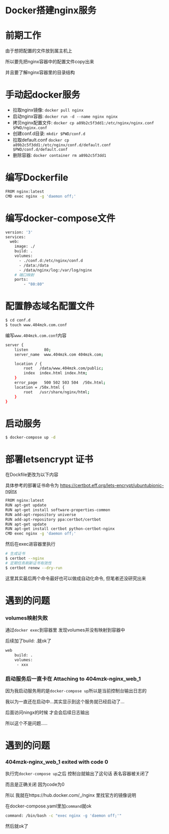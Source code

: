 # Docker搭建nginx服务

# 前期工作

由于想把配置的文件放到属主机上

所以要先把nginx容器中的配置文件copy出来

并且要了解nginx容器里的目录结构

# 手动起docker服务

- 拉取nginx镜像: `docker pull nginx`
- 启动nginx容器: `docker run -d --name nginx nginx`
- 拷贝nginx配置文件: `docker cp a89b2c5f3dd1:/etc/nginx/nginx.conf $PWD/nginx.conf`
- 创建conf.d目录: `mkdir $PWD/conf.d`
- 拉取default.conf `docker cp a89b2c5f3dd1:/etc/nginx/conf.d/default.conf $PWD/conf.d/default.conf`
- 删除容器: `docker container rm a89b2c5f3dd1`

# 编写Dockerfile

```bash
FROM nginx:latest
CMD exec nginx -g 'daemon off;'
```

# 编写docker-compose文件

```bash
version: '3'
services:
  web:
    image: ./
    build: .
    volumes: 
      - ./conf.d:/etc/nginx/conf.d
      - /data:/data
      - /data/nginx/log:/var/log/nginx
    # 端口映射
    ports:
        - "80:80"
```

# 配置静态域名配置文件 

```bash
$ cd conf.d
$ touch www.404mzk.com.conf
```

编写`www.404mzk.com.conf`内容

```bash
server {
    listen       80;
    server_name  www.404mzk.com 404mzk.com;

    location / {
        root   /data/www.404mzk.com/public;
        index  index.html index.htm;
    }
    error_page   500 502 503 504  /50x.html;
    location = /50x.html {
        root   /usr/share/nginx/html;
    }
}
```

# 启动服务

```bash
$ docker-compose up -d 
```

# 部署letsencrypt 证书

在Dockfile更改为以下内容

具体参考的部署证书命令为 https://certbot.eff.org/lets-encrypt/ubuntubionic-nginx

```bash
FROM nginx:latest
RUN apt-get update 
RUN apt-get install software-properties-common
RUN add-apt-repository universe 
RUN add-apt-repository ppa:certbot/certbot
RUN apt-get update
RUN apt-get install certbot python-certbot-nginx
CMD exec nginx -g 'daemon off;'
```

然后在exec进容器里执行

```bash
# 生成证书
$ certbot --nginx
# 定期任务刷新证书有效性
$ certbot renew --dry-run
```

这里其实最后两个命令最好也可以做成自动化命令, 但笔者还没研究出来

# 遇到的问题

### volumes映射失败

通过`docker exec`到容器里 发现volumes并没有映射到容器中

后续加了build: .就ok了

```bash
web
    build: .
    volumes:
     - xxx
```

### 启动服务后一直卡在 Attaching to 404mzk-nginx_web_1

因为我启动服务用的是`docker-compose up`所以是当前控制台输出日志的

我以为一直还在启动中...其实显示到这个服务就已经启动了...

后面访问ningx的时候 才会会后续日志输出

所以这个不是问题.....

# 遇到的问题

### 404mzk-nginx_web_1 exited with code 0

执行完`docker-compose up`之后 控制台就输出了这句话 表名容器被关闭了

而且是正确关闭 因为code为0 

所以 我就在https://hub.docker.com/_/nginx 里找官方的镜像说明

在docker-compose.yaml里加`command`就ok

```bash
command: /bin/bash -c "exec nginx -g 'daemon off;'"
```

然后就ok了 